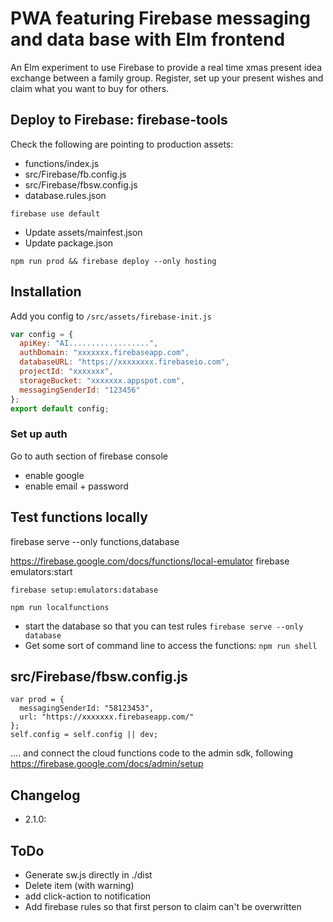 # PWA featuring Firebase messaging and data base with Elm frontend

An Elm experiment to use Firebase to provide a real time xmas present idea exchange between a family group. Register, set up your present wishes and claim what you want to buy for others.

## Deploy to Firebase: firebase-tools

Check the following are pointing to production assets:

 - functions/index.js
 - src/Firebase/fb.config.js
 - src/Firebase/fbsw.config.js
 - database.rules.json 
 
 `firebase use default`

 - Update assets/mainfest.json
 - Update package.json

```
npm run prod && firebase deploy --only hosting
```

## Installation

Add you config to `/src/assets/firebase-init.js`

```js
var config = {
  apiKey: "AI..................",
  authDomain: "xxxxxxx.firebaseapp.com",
  databaseURL: "https://xxxxxxxx.firebaseio.com",
  projectId: "xxxxxxx",
  storageBucket: "xxxxxxx.appspot.com",
  messagingSenderId: "123456"
};
export default config;
```

### Set up auth 
Go to auth section of firebase console

- enable google
- enable email + password 


## Test functions locally

firebase serve --only functions,database

https://firebase.google.com/docs/functions/local-emulator
firebase emulators:start


```
firebase setup:emulators:database

npm run localfunctions
```

- start the database so that you can test rules `firebase serve --only database`
- Get some sort of command line to access the functions: `npm run shell`


## src/Firebase/fbsw.config.js
```
var prod = {
  messagingSenderId: "58123453",
  url: "https://xxxxxxx.firebaseapp.com/"
};
self.config = self.config || dev;
```

.... and connect the cloud functions code to the admin sdk, following https://firebase.google.com/docs/admin/setup

## Changelog

 - 2.1.0:


## ToDo

 * Generate sw.js directly in ./dist
 * Delete item (with warning)
 * add click-action to notification
 * Add firebase rules so that first person to claim can't be overwritten
